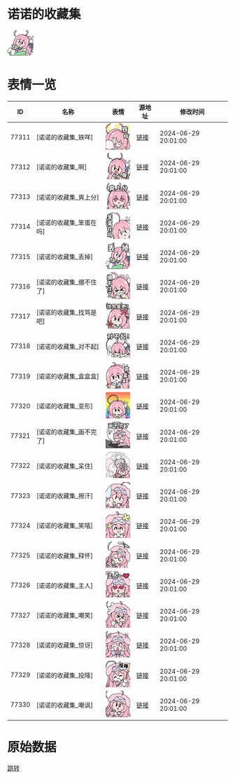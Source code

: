 # 诺诺的收藏集

<img src="./cover.png" height="60" alt="cover" />

# 表情一览

|ID|名称|表情|源地址|修改时间|
|----|----|----|----|----|
|77311|[诺诺的收藏集_铁咩]|<img src="./pic/077311_%5B诺诺的收藏集_铁咩%5D.png" height="60" alt="铁咩"/>|[链接](https://i0.hdslb.com/bfs/garb/9dc1feb14529d8a1864e48ab1d7e49dc28a72d5a.png)|2024-06-29 20:01:00|
|77312|[诺诺的收藏集_啊]|<img src="./pic/077312_%5B诺诺的收藏集_啊%5D.png" height="60" alt="啊"/>|[链接](https://i0.hdslb.com/bfs/garb/47d1a694137572ad662ec673fb49af00bd114910.png)|2024-06-29 20:01:00|
|77313|[诺诺的收藏集_爽上分]|<img src="./pic/077313_%5B诺诺的收藏集_爽上分%5D.png" height="60" alt="爽上分"/>|[链接](https://i0.hdslb.com/bfs/garb/a6fa112729fe6642ab1a153ba4dd033edfd4d467.png)|2024-06-29 20:01:00|
|77314|[诺诺的收藏集_笨蛋在吗]|<img src="./pic/077314_%5B诺诺的收藏集_笨蛋在吗%5D.png" height="60" alt="笨蛋在吗"/>|[链接](https://i0.hdslb.com/bfs/garb/e75a3ce11a350afa6c4a4dea6189791cdb006374.png)|2024-06-29 20:01:00|
|77315|[诺诺的收藏集_丢掉]|<img src="./pic/077315_%5B诺诺的收藏集_丢掉%5D.png" height="60" alt="丢掉"/>|[链接](https://i0.hdslb.com/bfs/garb/1ada806a7bb772c675c714cc7eeaa737d3241c43.png)|2024-06-29 20:01:00|
|77316|[诺诺的收藏集_绷不住了]|<img src="./pic/077316_%5B诺诺的收藏集_绷不住了%5D.png" height="60" alt="绷不住了"/>|[链接](https://i0.hdslb.com/bfs/garb/ff090de252043267ac21a7f80a9d2592af668f48.png)|2024-06-29 20:01:00|
|77317|[诺诺的收藏集_找骂是吧]|<img src="./pic/077317_%5B诺诺的收藏集_找骂是吧%5D.png" height="60" alt="找骂是吧"/>|[链接](https://i0.hdslb.com/bfs/garb/87ff8aed67541dc3b9e1ea1d7dae0da8e0b6a897.png)|2024-06-29 20:01:00|
|77318|[诺诺的收藏集_对不起]|<img src="./pic/077318_%5B诺诺的收藏集_对不起%5D.png" height="60" alt="对不起"/>|[链接](https://i0.hdslb.com/bfs/garb/137cf7cf8bf68507fda38152b6942058738a40c1.png)|2024-06-29 20:01:00|
|77319|[诺诺的收藏集_盒盒盒]|<img src="./pic/077319_%5B诺诺的收藏集_盒盒盒%5D.png" height="60" alt="盒盒盒"/>|[链接](https://i0.hdslb.com/bfs/garb/9a95219ad33122575133a61ddebbb8ddaaca7c1a.png)|2024-06-29 20:01:00|
|77320|[诺诺的收藏集_变形]|<img src="./pic/077320_%5B诺诺的收藏集_变形%5D.png" height="60" alt="变形"/>|[链接](https://i0.hdslb.com/bfs/garb/ed2fa058980060c9b4803efb6c9e98f134bbf392.png)|2024-06-29 20:01:00|
|77321|[诺诺的收藏集_画不完了]|<img src="./pic/077321_%5B诺诺的收藏集_画不完了%5D.png" height="60" alt="画不完了"/>|[链接](https://i0.hdslb.com/bfs/garb/e25b18edf9f0951e417c2be8bdc222076b3c10b3.png)|2024-06-29 20:01:00|
|77322|[诺诺的收藏集_呆住]|<img src="./pic/077322_%5B诺诺的收藏集_呆住%5D.png" height="60" alt="呆住"/>|[链接](https://i0.hdslb.com/bfs/garb/604bcbeadbed3c946bc0902352b73e1abdcc4f97.png)|2024-06-29 20:01:00|
|77323|[诺诺的收藏集_擦汗]|<img src="./pic/077323_%5B诺诺的收藏集_擦汗%5D.png" height="60" alt="擦汗"/>|[链接](https://i0.hdslb.com/bfs/garb/f0dae108364cc7f73fd030a227e2eb81190a7143.png)|2024-06-29 20:01:00|
|77324|[诺诺的收藏集_笑嘻]|<img src="./pic/077324_%5B诺诺的收藏集_笑嘻%5D.png" height="60" alt="笑嘻"/>|[链接](https://i0.hdslb.com/bfs/garb/ab68eaf3194f5d7120dc77cf5c18c3988c295d80.png)|2024-06-29 20:01:00|
|77325|[诺诺的收藏集_释怀]|<img src="./pic/077325_%5B诺诺的收藏集_释怀%5D.png" height="60" alt="释怀"/>|[链接](https://i0.hdslb.com/bfs/garb/316a7e787c99b937165a9ca443f55a72b6cd5b79.png)|2024-06-29 20:01:00|
|77326|[诺诺的收藏集_主人]|<img src="./pic/077326_%5B诺诺的收藏集_主人%5D.png" height="60" alt="主人"/>|[链接](https://i0.hdslb.com/bfs/garb/5b8c1fe03efe9bf581e5cd55b7188d0f029b7f76.png)|2024-06-29 20:01:00|
|77327|[诺诺的收藏集_嘲笑]|<img src="./pic/077327_%5B诺诺的收藏集_嘲笑%5D.png" height="60" alt="嘲笑"/>|[链接](https://i0.hdslb.com/bfs/garb/ff2c8a06d1042acb76dd0bcc6b13432d7f0d006e.png)|2024-06-29 20:01:00|
|77328|[诺诺的收藏集_惊讶]|<img src="./pic/077328_%5B诺诺的收藏集_惊讶%5D.png" height="60" alt="惊讶"/>|[链接](https://i0.hdslb.com/bfs/garb/c3c1488fa8281cc584d8d8998020b1099bf5f94b.png)|2024-06-29 20:01:00|
|77329|[诺诺的收藏集_投降]|<img src="./pic/077329_%5B诺诺的收藏集_投降%5D.png" height="60" alt="投降"/>|[链接](https://i0.hdslb.com/bfs/garb/a528cd9d43f0bf3ca2fe1a3451b6a2ad1941122c.png)|2024-06-29 20:01:00|
|77330|[诺诺的收藏集_嘲讽]|<img src="./pic/077330_%5B诺诺的收藏集_嘲讽%5D.png" height="60" alt="嘲讽"/>|[链接](https://i0.hdslb.com/bfs/garb/7f605f238481ceae142e2c291cc6dc83f96daea8.png)|2024-06-29 20:01:00|

# 原始数据

[跳转](./raw.json)

